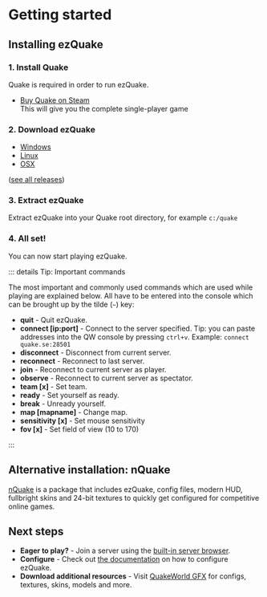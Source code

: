 ---
---

# Getting started

## Installing ezQuake

### 1. Install Quake

Quake is required in order to run ezQuake.

* [Buy Quake on Steam](https://store.steampowered.com/app/2310/QUAKE/)<br/>
  This will give you the complete single-player game

### 2. Download ezQuake

* [Windows](https://github.com/QW-Group/ezquake-source/releases/download/3.6.0/rls-all.zip)
* [Linux](https://github.com/QW-Group/ezquake-source/releases/download/3.6-dev-alpha10-dev/ezquake-latest-linux64.zip)
* [OSX](https://github.com/QW-Group/ezquake-source/releases/download/3.6-dev-alpha10-dev/ezquake-latest-osx.zip)

([see all releases](./downloads))

### 3. Extract ezQuake

Extract ezQuake into your Quake root directory, for example `c:/quake`

### 4. All set!

You can now start playing ezQuake.

::: details Tip: Important commands

The most important and commonly used commands which are used while playing are explained below. All have to be entered into the console which can be
brought up by the tilde (`~`) key:

- **quit** - Quit ezQuake.
- **connect [ip:port]** - Connect to the server specified. Tip: you can paste addresses into the QW console by pressing `ctrl+v`.
  Example: `connect quake.se:28501`
- **disconnect** - Disconnect from current server.
- **reconnect** - Reconnect to last server.
- **join** - Reconnect to current server as player.
- **observe** - Reconnect to current server as spectator.
- **team [x]** - Set team.
- **ready** - Set yourself as ready.
- **break** - Unready yourself.
- **map [mapname]** - Change map.
- **sensitivity [x]** - Set mouse sensitivity
- **fov [x]** - Set field of view (10 to 170)

:::

## Alternative installation: nQuake

<a href="https://www.nquake.com/">nQuake</a> is a package that includes ezQuake, config files, modern HUD, fullbright
skins and 24-bit textures to quickly get configured for competitive online games.

## Next steps

* **Eager to play?** - Join a server using the [built-in server browser](/docs/server-browser).
* **Configure** - Check out [the documentation](/docs/hud) on how to configure ezQuake.
* **Download additional resources** - Visit [QuakeWorld GFX](https://gfx.quakeworld.nu) for configs, textures, skins, models and more.
